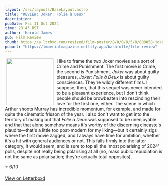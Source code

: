 ```yaml
---
layout: /src/layouts/BaseLayout.astro
title: "REVIEW: Joker: Folie à Deux"
description: 
pubDate: Fri 11 Oct 2024
time: 23:45 BST
author: 'Harold James'
pub: Film Review
thumb: https://a.ltrbxd.com/resized/film-poster/8/0/0/8/5/8/800858-joker-folie-a-deux-0-2000-0-3000-crop.jpg?v=a4bf0389e2
puburl: "https://imperialmagazine.netlify.app/bashfultv/film-review"
---
```

<img src="https://a.ltrbxd.com/resized/film-poster/8/0/0/8/5/8/800858-joker-folie-a-deux-0-2000-0-3000-crop.jpg?v=a4bf0389e2" style="width:150px;height:auto;float:left;padding-right:10px;padding-left:5px;">

I like to frame the two Joker movies as a sort of Crime and Punishment. The first movie is Crime, the second is Punishment. <i>Joker</i> was about guilty pleasures, <i>Joker: Folie à Deux</i> is about guilty consciences. They're wildly different films. I suppose, then, that this sequel was never intended to be a pleasant experience, but I don't think people should be browbeaten into rescinding their love for the first one, either. The scene in which Arthur shoots Murray has incredible momentum, for example, and made for quite the cinematic frisson of the year. I also don't want to get into the territory of making out that <i>Folie à Deux</i> was supposed to be unenjoyable and that that alone somehow means it's worthy of the discerning cineaste's plaudits—that's a little too post-modern for my liking—but it certainly zigs where the first movie zagged, and I always have time for ambition, whether it's a hit with general audiences or not. This falls firmly into the latter category, it would seem, and is sure to top all the 'most polarising of 2024' polls, despite not really being polarising at all (no, mass public repudiation is not the same as polarisation; they're actually total opposites).

⭐ 6/10

<a href="https://letterboxd.com/for_you_bruce/film/joker-folie-a-deux/">View on Letterboxd</a>